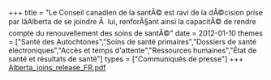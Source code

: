 +++
title = "Le Conseil canadien de la santÃ© est ravi de la dÃ©cision prise par lâAlberta de se joindre Ã  lui, renforÃ§ant ainsi la capacitÃ© de rendre compte du renouvellement des soins de santÃ©"
date = 2012-01-10
themes = ["Santé des Autochtones","Soins de santé primaires","Dossiers de santé électroniques","Accès et temps d'attente","Ressources humaines","État de santé et résultats de santé"]
types = ["Communiqués de presse"]
+++
[Alberta_joins_release_FR.pdf](/files/Alberta_joins_release_FR.pdf)
